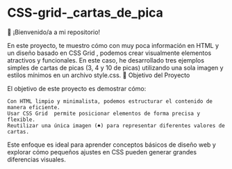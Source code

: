 # CSS-grid-_cartas_de_pica
👋 ¡Bienvenido/a a mi repositorio! 

En este proyecto, te muestro cómo con muy poca información en HTML  y un diseño basado en CSS Grid , podemos crear visualmente elementos atractivos y funcionales. En este caso, he desarrollado tres ejemplos simples de cartas de picas (3, 4 y 10 de picas) utilizando una sola imagen y estilos mínimos en un archivo style.css. 
🎯 Objetivo del Proyecto 

El objetivo de este proyecto es demostrar cómo: 

    Con HTML limpio y minimalista, podemos estructurar el contenido de manera eficiente.
    Usar CSS Grid  permite posicionar elementos de forma precisa y flexible.
    Reutilizar una única imagen (♠️) para representar diferentes valores de cartas.
     

Este enfoque es ideal para aprender conceptos básicos de diseño web y explorar cómo pequeños ajustes en CSS pueden generar grandes diferencias visuales. 
